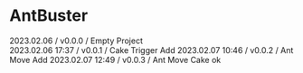 # AntBuster

2023.02.06 / v0.0.0 / Empty Project  
2023.02.06 17:37 / v0.0.1 / Cake Trigger Add
2023.02.07 10:46 / v0.0.2 / Ant Move Add
2023.02.07 12:49 / v0.0.3 / Ant Move Cake ok
